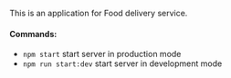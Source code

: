 This is an application for Food delivery service.

#### Commands:

- `npm start` start server in production mode
- `npm run start:dev` start server in development mode
